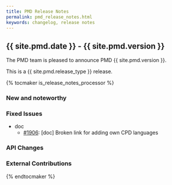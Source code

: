 ```yaml
---
title: PMD Release Notes
permalink: pmd_release_notes.html
keywords: changelog, release notes
---
```


## {{ site.pmd.date }} - {{ site.pmd.version }}

The PMD team is pleased to announce PMD {{ site.pmd.version }}.

This is a {{ site.pmd.release_type }} release.

{% tocmaker is_release_notes_processor %}

### New and noteworthy

### Fixed Issues

*   doc
    *   [#1906](https://github.com/pmd/pmd/issues/1906): \[doc] Broken link for adding own CPD languages

### API Changes

### External Contributions

{% endtocmaker %}

